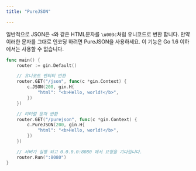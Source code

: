 ```yaml
---
title: "PureJSON"

---
```


일반적으로 JSON은 `<`와 같은 HTML문자를 `\u003c`처럼 유니코드로 변환 합니다.
만약 이러한 문자를 그대로 인코딩 하려면 PureJSON을 사용하세요.
이 기능은 Go 1.6 이하에서는 사용할 수 없습니다.

```go
func main() {
	router := gin.Default()

	// 유니코드 엔티티 반환
	router.GET("/json", func(c *gin.Context) {
		c.JSON(200, gin.H{
			"html": "<b>Hello, world!</b>",
		})
	})

	// 리터럴 문자 반환
	router.GET("/purejson", func(c *gin.Context) {
		c.PureJSON(200, gin.H{
			"html": "<b>Hello, world!</b>",
		})
	})

	// 서버가 실행 되고 0.0.0.0:8080 에서 요청을 기다립니다.
	router.Run(":8080")
}
```
